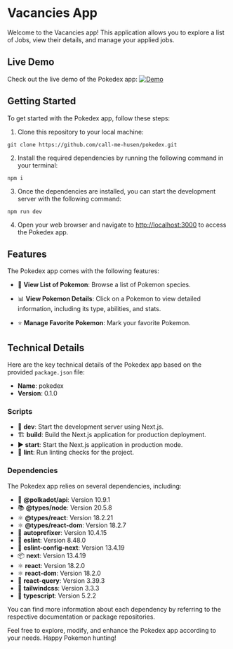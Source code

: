 # Vacancies App

Welcome to the Vacancies app! This application allows you to explore a list of Jobs, view their details, and manage your applied jobs.

## Live Demo

Check out the live demo of the Pokedex app: [![Demo](https://img.shields.io/badge/See%20Demo-%F0%9F%8E%AE-blue)](https://pokedex-two-psi-74.vercel.app/)

## Getting Started

To get started with the Pokedex app, follow these steps:

1. Clone this repository to your local machine:

```
git clone https://github.com/call-me-husen/pokedex.git
```

2. Install the required dependencies by running the following command in your terminal:

```
npm i
```

3. Once the dependencies are installed, you can start the development server with the following command:

```
npm run dev
```

4. Open your web browser and navigate to [http://localhost:3000](http://localhost:3000) to access the Pokedex app.

## Features

The Pokedex app comes with the following features:

- 📜 **View List of Pokemon**: Browse a list of Pokemon species.

- 📊 **View Pokemon Details**: Click on a Pokemon to view detailed information, including its type, abilities, and stats.

- ⭐ **Manage Favorite Pokemon**: Mark your favorite Pokemon.

## Technical Details

Here are the key technical details of the Pokedex app based on the provided `package.json` file:

- **Name**: pokedex
- **Version**: 0.1.0

### Scripts

- 🚀 **dev**: Start the development server using Next.js.
- 🏗️ **build**: Build the Next.js application for production deployment.
- ▶️ **start**: Start the Next.js application in production mode.
- 🧹 **lint**: Run linting checks for the project.

### Dependencies

The Pokedex app relies on several dependencies, including:

- 🧬 **@polkadot/api**: Version 10.9.1
- 📚 **@types/node**: Version 20.5.8
- ⚛️ **@types/react**: Version 18.2.21
- ⚛️ **@types/react-dom**: Version 18.2.7
- 🎨 **autoprefixer**: Version 10.4.15
- 🧹 **eslint**: Version 8.48.0
- 🧹 **eslint-config-next**: Version 13.4.19
- 📦 **next**: Version 13.4.19
- ⚛️ **react**: Version 18.2.0
- ⚛️ **react-dom**: Version 18.2.0
- 🔄 **react-query**: Version 3.39.3
- 🎨 **tailwindcss**: Version 3.3.3
- 📝 **typescript**: Version 5.2.2

You can find more information about each dependency by referring to the respective documentation or package repositories.

Feel free to explore, modify, and enhance the Pokedex app according to your needs. Happy Pokemon hunting!
